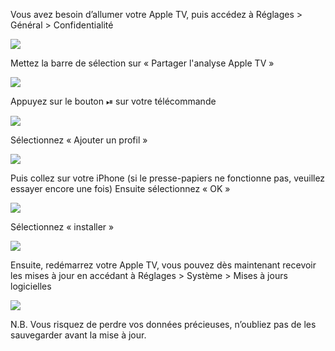 Vous avez besoin d’allumer votre Apple TV, puis accédez à Réglages \> Général \> Confidentialité

![][Privacy]

Mettez la barre de sélection sur « Partager l'analyse Apple TV »

![][Share]

Appuyez sur le bouton ⏯ sur votre télécommande

![][Remote]

Sélectionnez « Ajouter un profil »

![][Add Profile]

Puis collez sur votre iPhone (si le presse-papiers ne fonctionne pas, veuillez essayer encore une fois)
Ensuite sélectionnez « OK »

![][Type URL]

Sélectionnez « installer »

![][Install Profile]

Ensuite, redémarrez votre Apple TV, vous pouvez dès maintenant recevoir les mises à jour en accédant à Réglages \> Système \> Mises à jours logicielles

![][Update]

N.B. Vous risquez de perdre vos données précieuses, n’oubliez pas de les sauvegarder avant la mise à jour.

[Privacy]:  https://tva1.sinaimg.cn/large/008i3skNgy1gwqqdqt8t8j311q0hqdge.jpg
[Share]:  https://tva1.sinaimg.cn/large/008i3skNgy1gwqrjc3zbpj311q0hqdgc.jpg
[Remote]:  https://tva1.sinaimg.cn/large/008i3skNgy1gwqrptfoy4j30he0hqdfx.jpg
[Add Profile]:  https://tva1.sinaimg.cn/large/008i3skNgy1gwqrjq2216j311q0hq3yw.jpg
[Type URL]:  https://tva1.sinaimg.cn/large/008i3skNgy1gwqrjxzzaaj30hv0hqmxa.jpg
[Install Profile]:  https://tva1.sinaimg.cn/large/008i3skNgy1gwqrihdjz6j311q0hqdgc.jpg
[Update]:  https://tva1.sinaimg.cn/large/008i3skNgy1gwqrnswkn5j311q0hqmxd.jpg